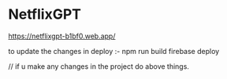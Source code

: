 # NetflixGPT
https://netflixgpt-b1bf0.web.app/

to update the changes in deploy :-
npm run build
firebase deploy

// if u make any changes in the project do above things.